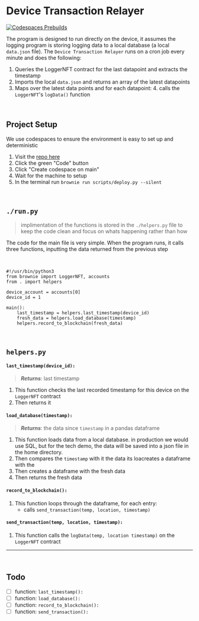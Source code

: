 # Device Transaction Relayer

[![Codespaces Prebuilds](https://github.com/32ETH/device-transaction-relayer/actions/workflows/codespaces/create_codespaces_prebuilds/badge.svg)](https://github.com/32ETH/device-transaction-relayer/actions/workflows/codespaces/create_codespaces_prebuilds)

The program is designed to run directly on the device, it assumes the logging program is storing logging data to a local database (a local `data.json` file). The `Device Transaction Relayer` runs on a cron job every minute and does the following:

1. Queries the LoggerNFT contract for the last datapoint and extracts the timestamp
2. Imports the local `data.json` and returns an array of the latest datapoints
3. Maps over the latest data points and for each datapoint: 4. calls the `LoggerNFT`'s `logData()` function

<br>

## Project Setup

We use codespaces to ensure the environment is easy to set up and deterministic

1. Visit the [repo here](https://github.com/32ETH/device-transaction-relayer)
2. Click the green "Code" button
3. Click "Create codespace on main"
4. Wait for the machine to setup
5. In the terminal run `brownie run scripts/deploy.py --silent`

<br>

## `./run.py`

> implimentation of the functions is stored in the `./helpers.py` file to keep the code clean and focus on whats happening rather than how

The code for the main file is very simple. When the program runs, it calls three functions, inputting the data returned from the previous step

<br>

```python=
#!/usr/bin/python3
from brownie import LoggerNFT, accounts
from . import helpers

device_account = accounts[0]
device_id = 1

main():
    last_timestamp = helpers.last_timestamp(device_id)
    fresh_data = helpers.load_database(timestamp)
    helpers.record_to_blockchain(fresh_data)

```

<br>

## `helpers.py`

#### `last_timestamp(device_id):`

> **_Returns_**: last timestamp

1. This function checks the last recorded timestamp for this device on the `LoggerNFT` contract
2. Then returns it

#### `load_database(timestamp):`

> **_Returns_**: the data since `timestamp` in a pandas dataframe

1. This function loads data from a local database. in production we would use SQL, but for the tech demo, the data will be saved into a json file in the home directory.
2. Then compares the `timestamp` with it the data its loacreates a dataframe with the
3. Then creates a dataframe with the fresh data
4. Then returns the fresh data

#### `record_to_blockchain():`

1. This function loops through the dataframe, for each entry:
    - calls `send_transaction(temp, location, timestamp)`

#### `send_transaction(temp, location, timestamp):`

1. This function calls the `logData(temp, location timestamp)` on the `LoggerNFT` contract

---

<br>

## Todo

-   [ ] function: `last_timestamp():`
-   [ ] function: `load_database():`
-   [ ] function: `record_to_blockchain():`
-   [ ] function: `send_transaction():`
